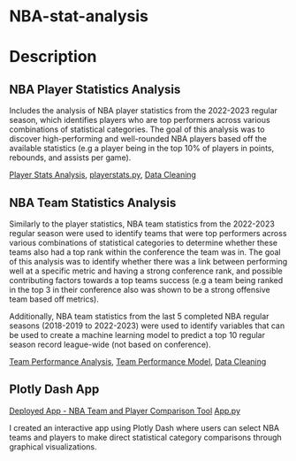 # NBA-stat-analysis

# Description

## NBA Player Statistics Analysis 
Includes the analysis of NBA player statistics from the 2022-2023 regular season, which identifies players who are top performers across various combinations of statistical categories. The goal of this analysis was to discover high-performing and well-rounded NBA players based off the available statistics (e.g a player being in the top 10% of players in points, rebounds, and assists per game).

[Player Stats Analysis](https://github.com/tiffanyng23/NBA-stat-analysis/blob/main/player_stats_exploration.py), [playerstats.py](https://github.com/tiffanyng23/NBA-stat-analysis/blob/main/playerstats.py), [Data Cleaning](https://github.com/tiffanyng23/NBA-stat-analysis/blob/main/data_clean_player_stats.py)

## NBA Team Statistics Analysis
Similarly to the player statistics, NBA team statistics from the 2022-2023 regular season were used to identify teams that were top performers across various combinations of statistical categories to determine whether these teams also had a top rank within the conference the team was in. The goal of this analysis was to identify whether there was a link between performing well at a specific metric and having a strong conference rank, and possible contributing factors towards a top teams success (e.g a team being ranked in the top 3 in their conference also was shown to be a strong offensive team based off metrics).


Additionally, NBA team statistics from the last 5 completed NBA regular seasons (2018-2019 to 2022-2023) were used to identify variables that can be used to create a machine learning model to predict a top 10 regular season record league-wide (not based on conference). 

[Team Performance Analysis](https://github.com/tiffanyng23/NBA-stat-analysis/blob/main/team_performance_exploration.py), [Team Performance Model](https://github.com/tiffanyng23/NBA-stat-analysis/blob/main/team_game_stats_model.py), [Data Cleaning](https://github.com/tiffanyng23/NBA-stat-analysis/blob/main/data_clean_game_stats.py)


## Plotly Dash App
[Deployed App - NBA Team and Player Comparison Tool](https://nba-comparison-tool-2ffc697c653c.herokuapp.com/)
[App.py](https://github.com/tiffanyng23/NBA-stat-analysis/blob/main/app.py)

I created an interactive app using Plotly Dash where users can select NBA teams and players to make direct statistical category comparisons through graphical visualizations.

